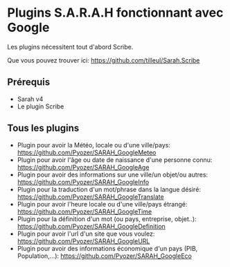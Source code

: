 ﻿Plugins S.A.R.A.H fonctionnant avec Google
================================================================================

Les plugins nécessitent tout d'abord Scribe.

Que vous pouvez trouver ici: https://github.com/tilleul/Sarah.Scribe


Prérequis
---------
- Sarah v4
- Le plugin Scribe

Tous les plugins
----------------

- Plugin pour avoir la Météo, locale ou d'une ville/pays: https://github.com/Pyozer/SARAH_GoogleMeteo
- Plugin pour avoir l'âge ou date de naissance d'une personne connu: https://github.com/Pyozer/SARAH_GoogleAge
- Plugin pour avoir des informations sur une ville/un objet/ou autres: https://github.com/Pyozer/SARAH_GoogleInfo
- Plugin pour la traduction d'un mot/phrase dans la langue désiré: https://github.com/Pyozer/SARAH_GoogleTranslate
- Plugin pour avoir l'heure locale ou d'une ville/pays étrangé: https://github.com/Pyozer/SARAH_GoogleTime
- Plugin pour la définition d'un mot (ou pays, entreprise, objet..): https://github.com/Pyozer/SARAH_GoogleDefinition
- Plugin pour avoir l'url d'un site que vous voulez: https://github.com/Pyozer/SARAH_GoogleURL
- Plugin pour avoir des informations économique d'un pays (PIB, Population,...): https://github.com/Pyozer/SARAH_GoogleEco
